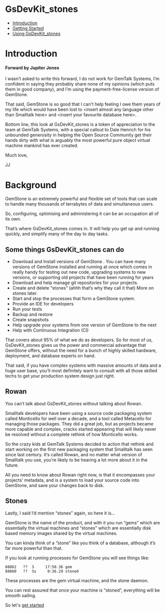 # GsDevKit_stones

- [Introduction](docs.md)
- [Getting Started](gettingStarted.md)
- [Using GsDevKit_stones](usage.md)

# Introduction


#### Forward by Jupiter Jones

I wasn’t asked to write this forward, I do not work for GemTalk Systems, I’m confident in saying they probably share none of my opinions (which puts them in good company), and I’m using the payment-free-license version of GemStone. 

That said, GemStone is so good that I can't help feeling I owe them years of my life which would have been lost to \<insert almost any language other than Smalltalk here> and \<insert your favourite database here>.

Bottom line, this look at GsDevKit_stones is a token of appreciation to the team at GemTalk Systems, with a special callout to Dale Henrich for his unbounded generosity in helping the Open Source Community get their hands dirty with what is arguably the most powerful pure object virtual machine mankind has ever created.

Much love,

JJ


# Background
GemStone is an extremely powerful and flexible set of tools that can scale to handle many thousands of terrabytes of data and simultaneous users.

So, configuring, optimising and administering it can be an occupation all of its own.

That’s where GsDevKit_stones comes in. It will help you get up and running quickly, and simplify many of the day to day tasks.

## Some things GsDevKit_stones can do

- Download and Install versions of GemStone .
You can have many versions of GemStone installed and running at once which comes in really handy for testing out new code, upgrading systems to new versions, or supporting old projects that have been running for years
- Download and help manage git repositories for your projects.
- Create and delete “stones” (ahhh that’s why they call it that) More on stones later.
- Start and stop the processes that form a GemStone system.
- Provide an IDE for developers
- Run your tests
- Backup and restore
- Create snapshots
- Help upgrade your systems from one version of GemStone to the next
- Help with Continuous Integration (CI)

That covers about 95% of what we do as developers. So for most of us, GsDevKit_stones gives us the power and commercial advantage that GemStone offers, without the need for a bunch of highly skilled hardware, deployment, and database experts on hand.

That said, if you have complex systems with massive amounts of data and a huge user base, you’ll most definitely want to consult with all those skilled techs to get your production system design just right.

## Rowan
You can’t talk about GsDevKit_stones without talking about Rowan.

Smalltalk developers have been using a source code packaging system called Monticello for well over a decade, and a tool called Metacello for managing those packages. They did a great job, but as projects became more capable and complex, cracks started appearing that will likely never be resolved without a complete rethink of how Monticello works.

So the crazy kids at GemTalk Systems decided to action that rethink and start working on the first new packaging system that Smalltalk has seen since last century. It’s called Rowan, and no matter what version of Smalltalk you use, you’re likely to be hearing a lot more about it in the future.

All you need to know about Rowan right now, is that it encompasses your projects' metadata, and is a system to load your source code into GemStone, and save your changes back to disk.

## Stones
Lastly, I said I’d mention “stones” again, so here it is… 

GemStone is the name of the product, and with it you run “gems” which are essentially the virtual machines and “stones” which are essentially disk based memory images shared by the virtual machines. 

You can kinda think of a “stone” like you think of a database, although it’s far more powerful than that.

If you look at running processes for GemStone you will see things like:

```
88062   ??  S     17:50.36 gem
88060   ??  Ss     0:36.29 stoned
```

These processes are the gem virtual machine, and the stone daemon.

You can rest assured that once your machine is “stoned”, everything will be smooth sailing.

So let's [get started](gettingStarted.md)
